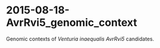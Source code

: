 # 2015-08-18-AvrRvi5_genomic_context
Genomic contexts of _Venturia inaequalis_ _AvrRvi5_ candidates. 
